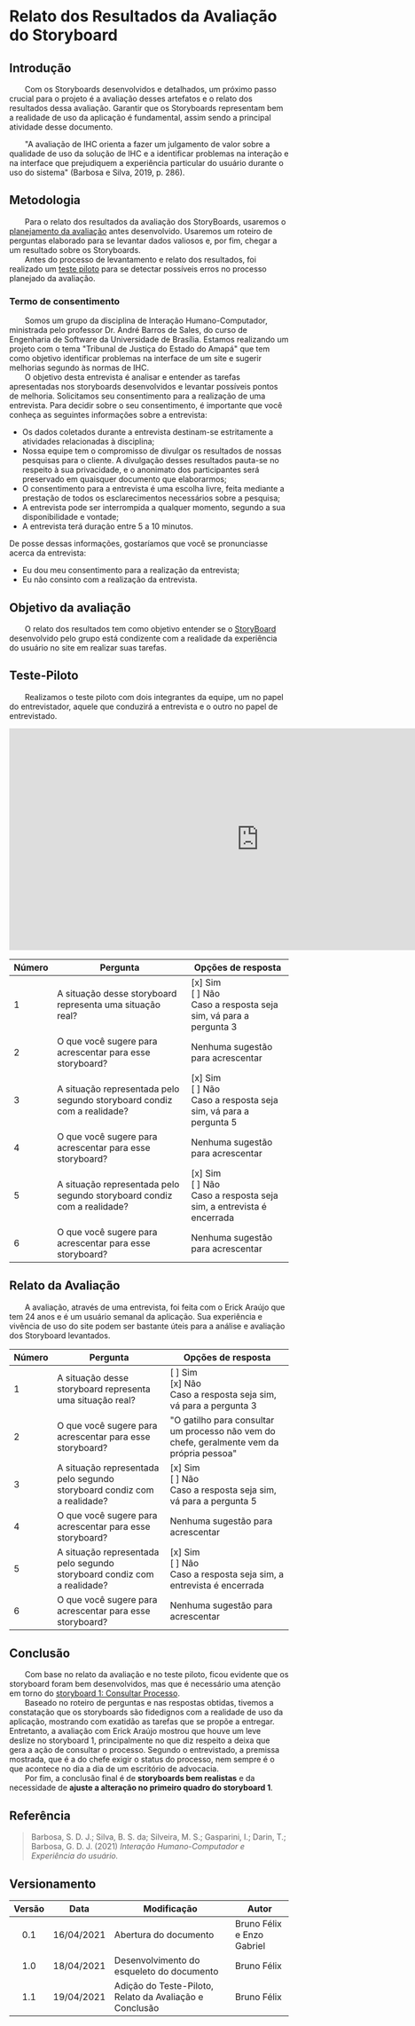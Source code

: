 # Relato dos Resultados da Avaliação do Storyboard

## Introdução

&emsp;&emsp;Com os Storyboards desenvolvidos e detalhados, um próximo passo crucial para o projeto é a avaliação desses artefatos e o relato dos resultados dessa avaliação. Garantir que os Storyboards representam bem a realidade de uso da aplicação é fundamental, assim sendo a principal atividade desse documento.

&emsp;&emsp;"A avaliação de IHC orienta a fazer um julgamento de valor sobre a qualidade de uso da solução de IHC e a identificar problemas na interação e na interface que prejudiquem a experiência particular do usuário durante o uso do sistema" (Barbosa e Silva, 2019, p. 286).

## Metodologia
&emsp;&emsp;Para o relato dos resultados da avaliação dos StoryBoards, usaremos o [planejamento da avaliação](../plan-ava-storyboard) antes desenvolvido. Usaremos um roteiro de perguntas elaborado para se levantar dados valiosos e, por fim, chegar a um resultado sobre os Storyboards. <br>
&emsp;&emsp;Antes do processo de levantamento e relato dos resultados, foi realizado um [teste piloto](#teste-piloto) para se detectar possíveis erros no processo planejado da avaliação.

### Termo de consentimento
&emsp;&emsp;Somos um grupo da disciplina de Interação Humano-Computador, ministrada pelo professor Dr. André Barros de Sales, do curso de Engenharia de Software da Universidade de Brasília. Estamos realizando um projeto com o tema "Tribunal de Justiça do Estado do Amapá" que tem como objetivo identificar problemas na interface de um site e sugerir melhorias segundo às normas de IHC. <br>
&emsp;&emsp;O objetivo desta entrevista é analisar e entender as tarefas apresentadas nos storyboards desenvolvidos e levantar possíveis pontos de melhoria. Solicitamos seu consentimento para a realização de uma entrevista. Para decidir sobre o seu consentimento, é importante que você conheça as seguintes informações sobre a entrevista: <br>

- Os dados coletados durante a entrevista destinam-se estritamente a atividades relacionadas à disciplina;
- Nossa equipe tem o compromisso de divulgar os resultados de nossas pesquisas para o cliente. A divulgação desses resultados pauta-se no respeito à sua privacidade, e o anonimato dos participantes será preservado em quaisquer documento que elaborarmos;
- O consentimento para a entrevista é uma escolha livre, feita mediante a prestação de todos os esclarecimentos necessários sobre a pesquisa;
- A entrevista pode ser interrompida a qualquer momento, segundo a sua disponibilidade e vontade;
- A entrevista terá duração entre 5 a 10 minutos.

De posse dessas informações, gostaríamos que você se pronunciasse acerca da entrevista: <br>

- Eu dou meu consentimento para a realização da entrevista;<br> 
- Eu não consinto com a realização da entrevista.


## Objetivo da avaliação
&emsp;&emsp;O relato dos resultados tem como objetivo entender se o [StoryBoard](../storyboards) desenvolvido pelo grupo está condizente com a realidade da experiência do usuário no site em realizar suas tarefas.

## Teste-Piloto
&emsp;&emsp;Realizamos o teste piloto com dois integrantes da equipe, um no papel do entrevistador, aquele que conduzirá a entrevista e o outro no papel de entrevistado.

<iframe width="900" height="400" src="https://www.youtube.com/embed/1WGX6cA1WFk" title="YouTube video player" frameborder="0" allow="accelerometer; autoplay; clipboard-write; encrypted-media; gyroscope; picture-in-picture" allowfullscreen></iframe>

| Número | Pergunta | Opções de resposta |
|--|--|--|
| 1 | A situação desse storyboard representa uma situação real? | [x] Sim <br> [ ] Não <br> Caso a resposta seja sim, vá para a pergunta 3 |
| 2 | O que você sugere para acrescentar para esse storyboard? | Nenhuma sugestão para acrescentar |
| 3 | A situação representada pelo segundo storyboard condiz com a realidade? | [x] Sim <br> [ ] Não <br> Caso a resposta seja sim, vá para a pergunta 5 |
| 4 | O que você sugere para acrescentar para esse storyboard? | Nenhuma sugestão para acrescentar |
| 5  |A situação representada pelo segundo storyboard condiz com a realidade? | [x] Sim <br> [ ] Não <br> Caso a resposta seja sim, a entrevista é encerrada |
| 6 | O que você sugere para acrescentar para esse storyboard? | Nenhuma sugestão para acrescentar |


## Relato da Avaliação

&emsp;&emsp;A avaliação, através de uma entrevista, foi feita com o Erick Araújo que tem 24 anos e é um usuário semanal da aplicação. Sua experiência e vivência de uso do site podem ser bastante úteis para a análise e avaliação dos Storyboard levantados.

| Número | Pergunta | Opções de resposta |
|--|--|--|
| 1 | A situação desse storyboard representa uma situação real? | [ ] Sim <br> [x] Não <br> Caso a resposta seja sim, vá para a pergunta 3 |
| 2 | O que você sugere para acrescentar para esse storyboard? | "O gatilho para consultar um processo não vem do chefe, geralmente vem da própria pessoa" |
| 3 | A situação representada pelo segundo storyboard condiz com a realidade? | [x] Sim <br> [ ] Não <br> Caso a resposta seja sim, vá para a pergunta 5 |
| 4 | O que você sugere para acrescentar para esse storyboard? | Nenhuma sugestão para acrescentar |
| 5  |A situação representada pelo segundo storyboard condiz com a realidade? | [x] Sim <br> [ ] Não <br> Caso a resposta seja sim, a entrevista é encerrada |
| 6 | O que você sugere para acrescentar para esse storyboard? | Nenhuma sugestão para acrescentar |


## Conclusão
&emsp;&emsp;Com base no relato da avaliação e no teste piloto, ficou evidente que os storyboard foram bem desenvolvidos, mas que é necessário uma atenção em torno do [storyboard 1: Consultar Processo](../storyboards/#storyboard-1-consultar-processo).<br>
&emsp;&emsp;Baseado no roteiro de perguntas e nas respostas obtidas, tivemos a constatação que os storyboards são fidedignos com a realidade de uso da aplicação, mostrando com exatidão as tarefas que se propõe a entregar. Entretanto, a avaliação com Erick Araújo mostrou que houve um leve deslize no storyboard 1, principalmente no que diz respeito a deixa que gera a ação de consultar o processo. Segundo o entrevistado, a premissa mostrada, que é a do chefe exigir o status do processo, nem sempre é o que acontece no dia a dia de um escritório de advocacia. <br>
&emsp;&emsp;Por fim, a conclusão final é de <b>storyboards bem realistas</b> e da necessidade de <b>ajuste a alteração no primeiro quadro do storyboard 1</b>.

## Referência
> Barbosa, S. D. J.; Silva, B. S. da; Silveira, M. S.; Gasparini, I.; Darin, T.; Barbosa, G. D. J. (2021) *Interação Humano-Computador e Experiência do usuário.*

## Versionamento

|Versão|Data|Modificação|Autor|
|:-:|--|--|--|
|0.1|16/04/2021| Abertura do documento | Bruno Félix e Enzo Gabriel |
|1.0|18/04/2021| Desenvolvimento do esqueleto do documento | Bruno Félix |
|1.1|19/04/2021| Adição do Teste-Piloto, Relato da Avaliação e Conclusão | Bruno Félix |